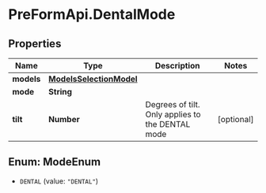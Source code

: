# PreFormApi.DentalMode

## Properties

Name | Type | Description | Notes
------------ | ------------- | ------------- | -------------
**models** | [**ModelsSelectionModel**](ModelsSelectionModel.md) |  | 
**mode** | **String** |  | 
**tilt** | **Number** | Degrees of tilt. Only applies to the DENTAL mode | [optional] 



## Enum: ModeEnum


* `DENTAL` (value: `"DENTAL"`)




